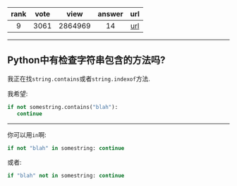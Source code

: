
| rank | vote | view | answer | url |
|:-:|:-:|:-:|:-:|:-:|
|9|3061|2864969|14| [url](http://stackoverflow.com/questions/3437059/does-python-have-a-string-contains-substring-method) |
***

## Python中有检查字符串包含的方法吗?

我正在找`string.contains`或者`string.indexof`方法.

我希望:

```python
if not somestring.contains("blah"):
   continue
```

***

你可以用`in`啊:

```python
if not "blah" in somestring: continue
```

或者:

```python
if "blah" not in somestring: continue
```
